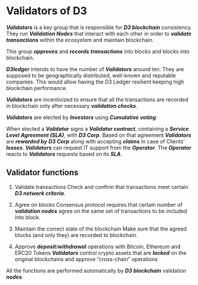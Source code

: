 # Validators of D3

**_Validators_** is a key group that is responsible for **_D3 blockchain_** consistency. They run **_Validation Nodes_** that interact with each other in order to **_validate_** **_transactions_** within the ecosystem and maintain blockchain. 

This group **_approves_** and **_records_** **_transactions_** into blocks and blocks into blockchain.

**_D3ledger_** intends to have the number of **_Validators_** around ten. They are supposed to be geographically distributed, well-known and reputable companies. This would allow having the D3 Ledger resilient keeping high blockchain performance.

**_Validators_** are incentivized to ensure that all the transactions are recorded in blockchain only after necessary **_validation checks_**. 

**_Validators_** are elected by **_Investors_** using **_Cumulative voting_**.

When elected a **_Validator_** signs a **_Validator contract_**, containing a **_Service Level Agreement (SLA)_**, with **_D3 Corp_**. Based on that agreement **_Validators_** are **_rewarded by_** **_D3 Corp_** along with accepting **_claims_** in case of Clients’ **_losses_**.
**_Validators_** can request IT support from the **_Operator_**. The **_Operator_** reacts to **_Validators_** requests based on its **_SLA_**.

## Validator functions
 
1.	Validate transactions
Check and confirm that transactions meet certain **_D3 network criteria_**. 

2.	Agree on blocks
Consensus protocol requires that certain number of **_validation nodes_** agree on the same set of transactions to be included into block. 

3.	Maintain the correct state of the blockchain
Make sure that the agreed blocks (and only they) are recorded to blockchain.

4.	Approve **_deposit_**/**_withdrawal_** operations with Bitcoin, Ethereum and ERC20 Tokens
**_Validators_** control crypto assets that are **_locked_** on the original blockchains and approve “cross-chain” operations

All the functions are performed automatically by **_D3 blockchain_** validation **_nodes_**. 
